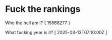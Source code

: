 # Fuck the rankings

Who the hell am I?
{ 15868277 }

What fucking year is it?
[ 2025-03-13T07:10:00Z ]
